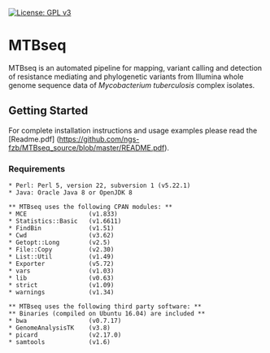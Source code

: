 [![License: GPL v3](https://img.shields.io/badge/License-GPL%20v3-blue.svg)](https://www.gnu.org/licenses/gpl-3.0)

# MTBseq

MTBseq is an automated pipeline for mapping, variant calling and detection of resistance mediating and phylogenetic variants from Illumina whole genome sequence data of *Mycobacterium tuberculosis* complex isolates.

## Getting Started

For complete installation instructions and usage examples please read the [Readme.pdf] (https://github.com/ngs-fzb/MTBseq_source/blob/master/README.pdf).

### Requirements



```
* Perl: Perl 5, version 22, subversion 1 (v5.22.1)
* Java: Oracle Java 8 or OpenJDK 8

** MTBseq uses the following CPAN modules: **
* MCE                 (v1.833)
* Statistics::Basic   (v1.6611)
* FindBin             (v1.51)
* Cwd                 (v3.62)
* Getopt::Long        (v2.5)
* File::Copy          (v2.30)
* List::Util          (v1.49)
* Exporter            (v5.72)
* vars                (v1.03)
* lib                 (v0.63)
* strict              (v1.09)
* warnings            (v1.34)

** MTBseq uses the following third party software: **
** Binaries (compiled on Ubuntu 16.04) are included **
* bwa                 (v0.7.17)
* GenomeAnalysisTK    (v3.8)
* picard              (v2.17.0)
* samtools            (v1.6)
```
